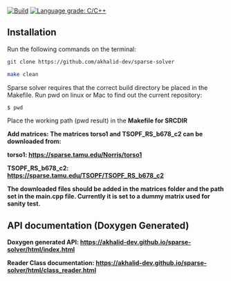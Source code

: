 [![Build](https://img.shields.io/badge/build-passing-green)](https://github.com/akhalid-dev/sparse-solver)
[![Language grade: C/C++](https://img.shields.io/lgtm/grade/cpp/g/nlohmann/json.svg?logo=lgtm&logoWidth=18)](https://github.com/akhalid-dev/sparse-solver)

## Installation
Run the following commands on the terminal:
```bash
git clone https://github.com/akhalid-dev/sparse-solver
```
```bash
make clean
```

Sparse solver requires that the correct build directory be placed in the Makefile.
Run pwd on linux or Mac to find out the current repository:
```bash
$ pwd
```
Place the working path (pwd result) in the <strong>Makefile<strong> for <strong>SRCDIR</strong>

<strong>Add matrices:</strong>
The matrices torso1 and TSOPF_RS_b678_c2 can be downloaded from:

torso1: https://sparse.tamu.edu/Norris/torso1

TSOPF_RS_b678_c2: https://sparse.tamu.edu/TSOPF/TSOPF_RS_b678_c2

The downloaded files should be added in the matrices folder and the path set in the main.cpp file. Currently it is set to a dummy matrix used for sanity test.

## API documentation (Doxygen Generated)
Doxygen generated API: https://akhalid-dev.github.io/sparse-solver/html/index.html

Reader Class documentation: https://akhalid-dev.github.io/sparse-solver/html/class_reader.html





